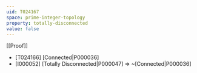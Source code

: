 ```yaml
---
uid: T024167
space: prime-integer-topology
property: totally-disconnected
value: false
---
```

[[Proof]]

* [T024166] [Connected|P000036]
* [I000052] [Totally Disconnected|P000047] => ~[Connected|P000036]

